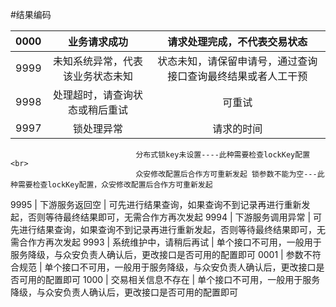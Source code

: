 #结果编码


0000 | 业务请求成功 | 请求处理完成，不代表交易状态  
:-: | :-:     | :-: 
9999 | 未知系统异常，代表该业务状态未知 | 状态未知，请保留申请号，通过查询接口查询最终结果或者人工干预
9998 | 处理超时，请查询状态或稍后重试 | 可重试
9997 | 锁处理异常 | 请求的时间 | 手速太快，请稍等哈！----此种返回可以重试<br>
                                分布式锁key未设置----此种需要检查lockKey配置<br>
                                众安修改配置后合作方可重新发起 锁参数不能为空---此种需要检查lockKey配置，众安修改配置后合作方可重新发起
                              
9995 | 下游服务返回空 | 可先进行结果查询，如果查询不到记录再进行重新发起，否则等待最终结果即可，无需合作方再次发起
9994 | 下游服务调用异常 | 可先进行结果查询，如果查询不到记录再进行重新发起，否则等待最终结果即可，无需合作方再次发起
9993 | 	系统维护中，请稍后再试 | 单个接口不可用，一般用于服务降级，与众安负责人确认后，更改接口是否可用的配置即可
0001 | 	参数不符合规范 | 单个接口不可用，一般用于服务降级，与众安负责人确认后，更改接口是否可用的配置即可
1000 | 	交易相关信息不存在 | 单个接口不可用，一般用于服务降级，与众安负责人确认后，更改接口是否可用的配置即可